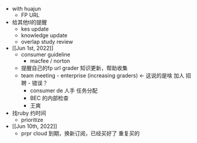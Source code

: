 - with huajun
	- FP URL
- 给其他tl的提醒
	- kes update
	- knowledge update
	- overlap study review
- [[Jun 1st, 2022]]
	- consumer guideline
		- macfee / norton
	- 提醒自己的fp url grader 知识更新，帮助收集
	- team meeting - enterprise (increasing graders) ← 这说的是啥 加人 招聘 - 错误？
		- consumer de 人手 任务分配
		- BEC 的内部检查
		- 王爽
- 找ruby 约时间
	- prioritize
- [[Jun 10th, 2022]]
	- prpr cloud 到期，换新订阅，已经买好了 重复买的